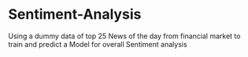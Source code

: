 # Sentiment-Analysis
Using a dummy data of top 25 News of the day from financial market to train and predict a Model for overall Sentiment analysis
